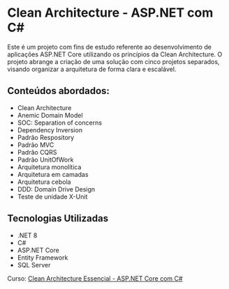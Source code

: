 # Clean Architecture - ASP.NET com C#

Este é um projeto com fins de estudo referente ao desenvolvimento de aplicações ASP.NET Core utilizando os princípios da Clean Architecture. O projeto abrange a criação de uma solução com cinco projetos separados, visando organizar a arquitetura de forma clara e escalável.

## Conteúdos abordados:
- Clean Architecture
- Anemic Domain Model
- SOC: Separation of concerns
- Dependency Inversion
- Padrão Respository
- Padrão MVC
- Padrão CQRS
- Padrão UnitOfWork
- Arquitetura monolítica
- Arquitetura em camadas
- Arquitetura cebola
- DDD: Domain Drive Design
- Teste de unidade X-Unit

## Tecnologias Utilizadas
- .NET 8
- C#
- ASP.NET Core
- Entity Framework
- SQL Server

Curso: [Clean Architecture Essencial - ASP.NET Core com C#](https://www.udemy.com/course/clean-architecture-essencial-asp-net-core-com-c/)
